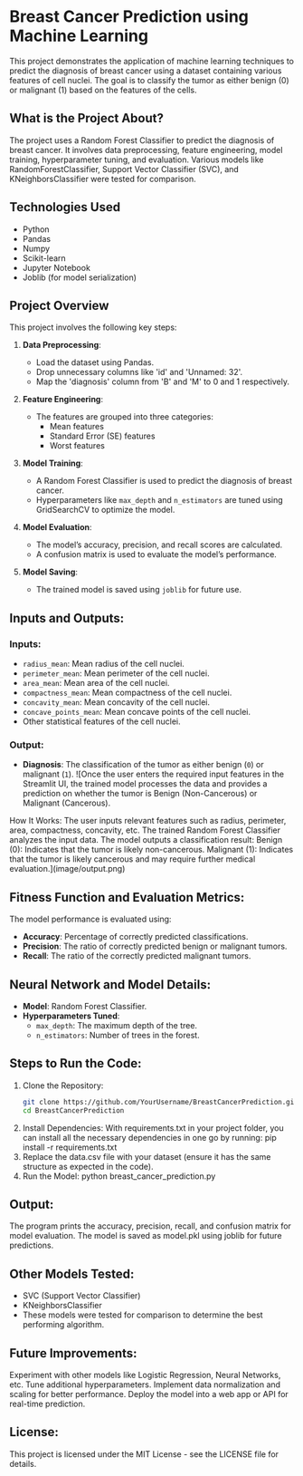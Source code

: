 # Breast Cancer Prediction using Machine Learning

This project demonstrates the application of machine learning techniques to predict the diagnosis of breast cancer using a dataset containing various features of cell nuclei. The goal is to classify the tumor as either benign (0) or malignant (1) based on the features of the cells.

## What is the Project About?

The project uses a Random Forest Classifier to predict the diagnosis of breast cancer. It involves data preprocessing, feature engineering, model training, hyperparameter tuning, and evaluation. Various models like RandomForestClassifier, Support Vector Classifier (SVC), and KNeighborsClassifier were tested for comparison.

## Technologies Used
- Python
- Pandas
- Numpy
- Scikit-learn
- Jupyter Notebook
- Joblib (for model serialization)

## Project Overview
This project involves the following key steps:
1. **Data Preprocessing**: 
   - Load the dataset using Pandas.
   - Drop unnecessary columns like 'id' and 'Unnamed: 32'.
   - Map the 'diagnosis' column from 'B' and 'M' to 0 and 1 respectively.
   
2. **Feature Engineering**: 
   - The features are grouped into three categories: 
     - Mean features
     - Standard Error (SE) features
     - Worst features
   
3. **Model Training**: 
   - A Random Forest Classifier is used to predict the diagnosis of breast cancer.
   - Hyperparameters like `max_depth` and `n_estimators` are tuned using GridSearchCV to optimize the model.

4. **Model Evaluation**:
   - The model’s accuracy, precision, and recall scores are calculated.
   - A confusion matrix is used to evaluate the model’s performance.
   
5. **Model Saving**:
   - The trained model is saved using `joblib` for future use.

## Inputs and Outputs:

### Inputs:
- `radius_mean`: Mean radius of the cell nuclei.
- `perimeter_mean`: Mean perimeter of the cell nuclei.
- `area_mean`: Mean area of the cell nuclei.
- `compactness_mean`: Mean compactness of the cell nuclei.
- `concavity_mean`: Mean concavity of the cell nuclei.
- `concave_points_mean`: Mean concave points of the cell nuclei.
- Other statistical features of the cell nuclei.

### Output:
- **Diagnosis**: The classification of the tumor as either benign (`0`) or malignant (`1`).
![Once the user enters the required input features in the Streamlit UI, the trained model processes the data and provides a prediction on whether the tumor is Benign (Non-Cancerous) or Malignant (Cancerous).

How It Works:
The user inputs relevant features such as radius, perimeter, area, compactness, concavity, etc.
The trained Random Forest Classifier analyzes the input data.
The model outputs a classification result:
Benign (0): Indicates that the tumor is likely non-cancerous.
Malignant (1): Indicates that the tumor is likely cancerous and may require further medical evaluation.](image/output.png)

## Fitness Function and Evaluation Metrics:
The model performance is evaluated using:
- **Accuracy**: Percentage of correctly predicted classifications.
- **Precision**: The ratio of correctly predicted benign or malignant tumors.
- **Recall**: The ratio of the correctly predicted malignant tumors.

## Neural Network and Model Details:
- **Model**: Random Forest Classifier.
- **Hyperparameters Tuned**:
  - `max_depth`: The maximum depth of the tree.
  - `n_estimators`: Number of trees in the forest.

## Steps to Run the Code:
1. Clone the Repository:
   ```bash
   git clone https://github.com/YourUsername/BreastCancerPrediction.git
   cd BreastCancerPrediction

2. Install Dependencies: With requirements.txt in your project folder, you can install all the necessary dependencies in one go by running:
pip install -r requirements.txt
3. Replace the data.csv file with your dataset (ensure it has the same structure as expected in the code).
4. Run the Model:
python breast_cancer_prediction.py
## Output:

The program prints the accuracy, precision, recall, and confusion matrix for model evaluation.
The model is saved as model.pkl using joblib for future predictions.
## Other Models Tested:

* SVC (Support Vector Classifier)
* KNeighborsClassifier
* These models were tested for comparison to determine the best performing algorithm.

## Future Improvements:

Experiment with other models like Logistic Regression, Neural Networks, etc.
Tune additional hyperparameters.
Implement data normalization and scaling for better performance.
Deploy the model into a web app or API for real-time prediction.
## License:

This project is licensed under the MIT License - see the LICENSE file for details.